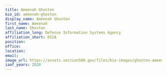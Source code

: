 ```yaml
---
title: Ameenah Ghoston
bio_id: ameenah-ghoston
display_name: Ameenah Ghoston
first_name: Ameenah
last_name: Ghoston
affiliation_long: Defense Information Systems Agency
affiliation_short: DISA
position: 
office: 
location: 
email: 
image_url: https://assets.section508.gov/files/bio-images/ghoston-ameenah.png
iaaf_years: 2020
---
```


